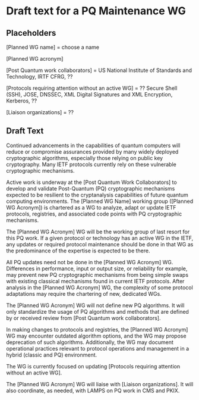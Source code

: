 # Draft text for a PQ Maintenance WG

## Placeholders
[Planned WG name] = choose a name

[Planned WG acronym]

[Post Quantum work collaborators] = US National Institute of Standards and Technology, IRTF CFRG, ??

[Protocols requiring attention without an active WG] = ?? Secure Shell (SSH), JOSE, DNSSEC, XML Digital Signatures and XML Encryption, Kerberos, ??

[Liaison organizations] = ??

## Draft Text
Continued advancements in the capabilities of quantum computers will reduce or compromise assurances provided by many widely deployed cryptographic algorithms, especially those relying on public key cryptography. Many IETF protocols currently rely on these vulnerable cryptographic mechanisms.  

Active work is underway at the [Post Quantum Work Collaborators] to develop and validate Post-Quantum (PQ) cryptographic mechanisms expected to be resilient to the cryptanalysis capabilities of future quantum computing environments.  The [Planned WG Name] working group ([Planned WG Acronym]) is chartered as a WG to analyze, adapt or update IETF protocols, registries, and associated code points with PQ cryptographic mechanisms.

The [Planned WG Acronym] WG will be the working group of last resort for this PQ work.  If a given protocol or technology has an active WG in the IETF, any updates or required protocol maintenance should be done in that WG as the predominance of the expertise is expected to be there.

All PQ updates need not be done in the [Planned WG Acronym] WG.  Differences in performance, input or output size, or reliability for example, may prevent new PQ cryptographic mechanisms from being simple swaps with existing classical mechanisms found in current IETF protocols.  After analysis in the [Planned WG Acronym] WG, the complexity of some protocol adaptations may require the chartering of new, dedicated WGs.

The [Planned WG Acronym] WG will not define new PQ algorithms. It will only standardize the usage of PQ algorithms and methods that are defined by or received review from [Post Quantum work collaborators].

In making changes to protocols and registries, the [Planned WG Acronym] WG may encounter outdated algorithm options, and the WG may propose deprecation of such algorithms.  Additionally, the WG may document operational practices relevant to protocol operations and management in a hybrid (classic and PQ) environment. 

The WG is currently focused on updating [Protocols requiring attention without an active WG].

The [Planned WG Acronym] WG will liaise with [Liaison organizations].  It will also coordinate, as needed, with LAMPS on PQ work in CMS and PKIX.
